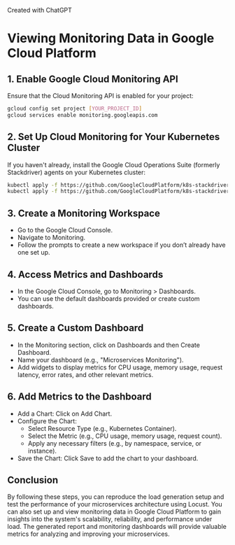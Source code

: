 Created with ChatGPT


# Viewing Monitoring Data in Google Cloud Platform

## 1. Enable Google Cloud Monitoring API
Ensure that the Cloud Monitoring API is enabled for your project:

```sh
gcloud config set project [YOUR_PROJECT_ID]
gcloud services enable monitoring.googleapis.com
```

## 2. Set Up Cloud Monitoring for Your Kubernetes Cluster
If you haven't already, install the Google Cloud Operations Suite (formerly Stackdriver) agents on your Kubernetes cluster:

```sh
kubectl apply -f https://github.com/GoogleCloudPlatform/k8s-stackdriver/blob/master/kubernetes/horizontal-pod-autoscaler/agent-configmap.yaml
kubectl apply -f https://github.com/GoogleCloudPlatform/k8s-stackdriver/blob/master/kubernetes/horizontal-pod-autoscaler/agent-daemonset.yaml
```

## 3. Create a Monitoring Workspace
- Go to the Google Cloud Console.
- Navigate to Monitoring.
- Follow the prompts to create a new workspace if you don’t already have one set up.

## 4. Access Metrics and Dashboards
- In the Google Cloud Console, go to Monitoring > Dashboards.
- You can use the default dashboards provided or create custom dashboards.

## 5. Create a Custom Dashboard
- In the Monitoring section, click on Dashboards and then Create Dashboard.
- Name your dashboard (e.g., "Microservices Monitoring").
- Add widgets to display metrics for CPU usage, memory usage, request latency, error rates, and other relevant metrics.

## 6. Add Metrics to the Dashboard
- Add a Chart: Click on Add Chart.
- Configure the Chart:
  - Select Resource Type (e.g., Kubernetes Container).
  - Select the Metric (e.g., CPU usage, memory usage, request count).
  - Apply any necessary filters (e.g., by namespace, service, or instance).
- Save the Chart: Click Save to add the chart to your dashboard.

## Conclusion
By following these steps, you can reproduce the load generation setup and test the performance of your microservices architecture using Locust. You can also set up and view monitoring data in Google Cloud Platform to gain insights into the system's scalability, reliability, and performance under load. The generated report and monitoring dashboards will provide valuable metrics for analyzing and improving your microservices.
```

